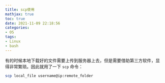 ```yaml
---
title: scp使用
mathjax: true
toc: true
date: 2021-11-09 22:18:56
categories:
- OS
tags:
- Linux
- bash
---
```


有的时候本地下载好的文件需要上传到服务器上去，但是需要借助第三方软件，显得非常繁琐。因此就用了一下 `scp` 命令：

```bash
scp local_file username@ip:remote_folder
```
